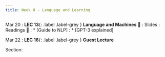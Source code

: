 ```yaml
---
title: Week 8 - Language and Learning
---
```


Mar 20
:  **LEC 13**{: .label .label-grey } **Language and Machines** 🎥
    : Slides
: Readings 📖
: * [Guide to NLP]
: * [GPT-3 explained]

Mar 22
: **LEC 16**{: .label .label-grey } **Guest Lecture**

Section:
